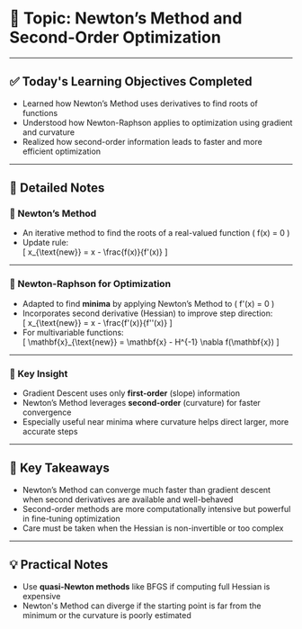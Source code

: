 # 📘 Topic: Newton’s Method and Second-Order Optimization

---

## ✅ Today's Learning Objectives Completed

- Learned how Newton’s Method uses derivatives to find roots of functions  
- Understood how Newton-Raphson applies to optimization using gradient and curvature  
- Realized how second-order information leads to faster and more efficient optimization  

---

## 📝 Detailed Notes

### 🔹 Newton’s Method

- An iterative method to find the roots of a real-valued function \( f(x) = 0 \)  
- Update rule:  
  \[
  x_{\text{new}} = x - \frac{f(x)}{f'(x)}
  \]

---

### 🔹 Newton-Raphson for Optimization

- Adapted to find **minima** by applying Newton’s Method to \( f'(x) = 0 \)  
- Incorporates second derivative (Hessian) to improve step direction:  
  \[
  x_{\text{new}} = x - \frac{f'(x)}{f''(x)}
  \]  
- For multivariable functions:  
  \[
  \mathbf{x}_{\text{new}} = \mathbf{x} - H^{-1} \nabla f(\mathbf{x})
  \]

---

### 🔹 Key Insight

- Gradient Descent uses only **first-order** (slope) information  
- Newton’s Method leverages **second-order** (curvature) for faster convergence  
- Especially useful near minima where curvature helps direct larger, more accurate steps  

---

## 🔑 Key Takeaways

- Newton’s Method can converge much faster than gradient descent when second derivatives are available and well-behaved  
- Second-order methods are more computationally intensive but powerful in fine-tuning optimization  
- Care must be taken when the Hessian is non-invertible or too complex  

---

## 💡 Practical Notes

- Use **quasi-Newton methods** like BFGS if computing full Hessian is expensive  
- Newton's Method can diverge if the starting point is far from the minimum or the curvature is poorly estimated  
